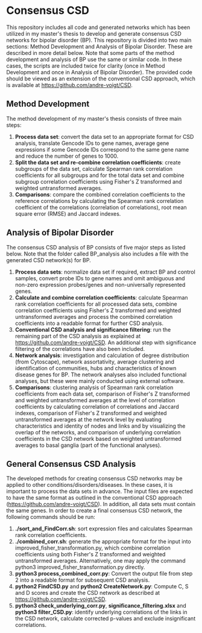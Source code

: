# Consensus CSD

This repository includes all code and generated networks which has been utilized in my master's thesis to develop and generate consensus CSD networks for bipolar disorder (BP). This repository is divided into two main sections: Method Development and Analysis of Bipolar Disorder. These are described in more detail below. Note that some parts of the method development and analysis of BP use the same or similar code. In these cases, the scripts are included twice for clarity (once in Method Development and once in Analysis of Bipolar Disorder).
The provided code should be viewed as an extension of the conventional CSD approach, which is available at https://github.com/andre-voigt/CSD.

## Method Development
The method development of my master's thesis consists of three main steps:
1. **Process data set**: convert the data set to an appropriate format for CSD analysis, translate Gencode IDs to gene names, average gene expressions if some Gencode IDs correspond to the same gene name and reduce the number of genes to 1000.
2. **Split the data set and re-combine correlation coefficients**: create subgroups of the data set, calculate Spearman rank correlation coefficients for all subgroups and for the total data set and combine subgroup correlation coefficients using Fisher's Z transformed and weighted untransformed averages.
3. **Comparisons**: compare the combined correlation coefficients to the reference correlations by calculating the Spearman rank correlation coefficient of the correlations (correlation of correlations), root mean square error (RMSE) and Jaccard indexes.

## Analysis of Bipolar Disorder
The consensus CSD analysis of BP consists of five major steps as listed below. Note that the folder called BP_analysis also includes a file with the generated CSD network(s) for BP.
1. **Process data sets**: normalize data set if required, extract BP and control samples, convert probe IDs to gene names and omit ambiguous and non-zero expression probes/genes and non-universally represented genes.
2. **Calculate and combine correlation coefficients**: calculate Spearman rank correlation coefficients for all processed data sets, combine correlation coefficients using Fisher's Z transformed and weighted untransformed averages and process the combined correlation coefficients into a readable format for further CSD analysis.
3. **Conventional CSD analysis and significance filtering**: run the remaining part of the CSD analysis as explained at https://github.com/andre-voigt/CSD. An additional step with significance filtering of the correlations have also been included. 
4. **Network analysis**: investigation and calculation of degree distribution (from Cytoscape), network assortativity, average clustering and identification of communities, hubs and characteristics of known disease genes for BP. The network analyses also included functional analyses, but these were mainly conducted using external software.
5. **Comparisons**: clustering analysis of Spearman rank correlation coefficients from each data set, comparison of Fisher's Z transformed and weighted untransformed averages at the level of correlation coefficients by calculating correlation of correlations and Jaccard indexes, comparison of Fisher's Z transformed and weighted untransformed averages at the network level by evaluating characteristics and identity of nodes and links and by visualizing the overlap of the networks, and comparison of underlying correlation coefficients in the CSD network based on weighted untransformed averages to basal ganglia (part of the functional analyses).

## General Consensus CSD Analysis
The developed methods for creating consensus CSD networks may be applied to other conditions/disorders/diseases. In these cases, it is important to process the data sets in advance. The input files are expected to have the same format as outlined in the conventional CSD approach (https://github.com/andre-voigt/CSD). In addition, all data sets must contain the same genes. In order to create a final consensus CSD network, the following commands should be run:
1. **./sort_and_FindCorr.sh**: sort expression files and calculates Spearman rank correlation coefficients.
2. **./combined_corr.sh**: generate the appropriate format for the input into improved_fisher_transformation.py, which combine correlation coefficients using both Fisher's Z transformed and weighted untransformed averages. Alternatively, one may apply the command python3 improved_fisher_transformation.py directly.
3. **python3 process_combined_corr.py**: Convert the output file from step 2 into a readable format for subsequent CSD analysis.
4. **python2 FindCSD.py** and **python2 CreateNetwork.py**: Compute C, S and D scores and create the CSD network as described at https://github.com/andre-voigt/CSD.
5. **python3 check_underlying_corr.py**, **significance_filtering.xlsx** and **python3 filter_CSD.py**: identify underlying correlations of the links in the CSD network, calculate corrected p-values and exclude insignificant correlations.

